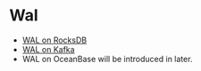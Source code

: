 # Wal

- [WAL on RocksDB](wal_on_rocksdb.md)
- [WAL on Kafka](wal_on_kafka.md)
- WAL on OceanBase will be introduced in later.
